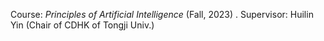 Course: *Principles of Artificial Intelligence* (Fall, 2023) . 
Supervisor: Huilin Yin (Chair of CDHK of Tongji Univ.)
